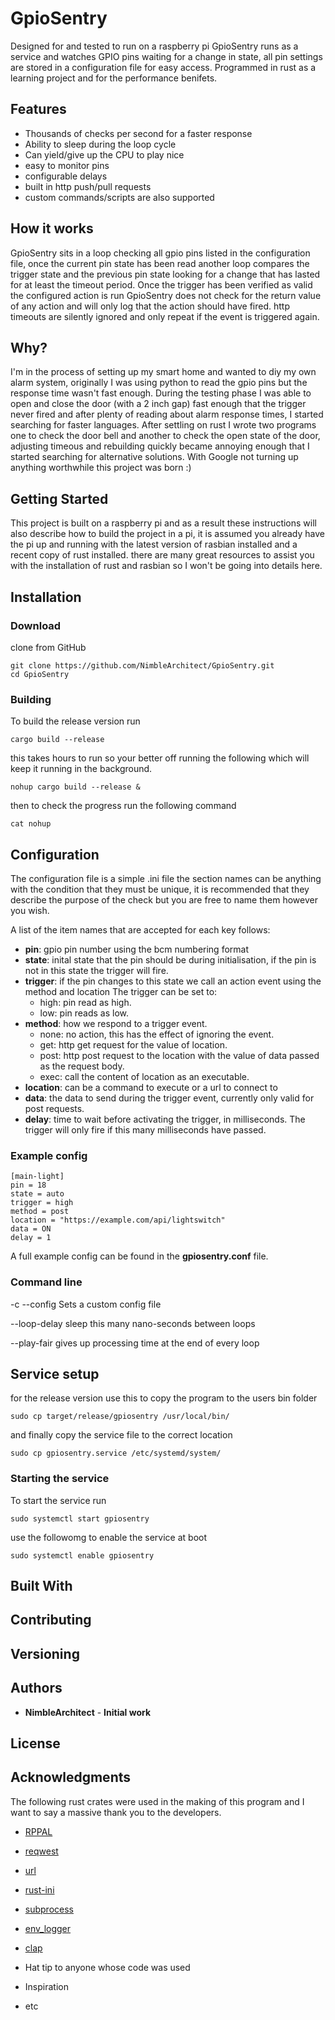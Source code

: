 # GpioSentry

Designed for and tested to run on a raspberry pi GpioSentry runs as a service and watches GPIO pins waiting for a change in state, all pin settings are stored in a configuration file for easy access.  Programmed in rust as a learning project and for the performance benifets.

## Features

* Thousands of checks per second for a faster response
* Ability to sleep during the loop cycle
* Can yield/give up the CPU to play nice
* easy to monitor pins
* configurable delays
* built in http push/pull requests
* custom commands/scripts are also supported


## How it works

GpioSentry sits in a loop checking all gpio pins listed in the configuration file, once the current pin state has been read another loop compares the trigger state and the previous pin state looking for a change that has lasted for at least the timeout period.  Once the trigger has been verified as valid the configured action is run GpioSentry does not check for the return value of any action and will only log that the action should have fired.  http timeouts are silently ignored and only repeat if the event is triggered again.

## Why?

I'm in the process of setting up my smart home and wanted to diy my own alarm system, originally I was using python to read the gpio pins but the response time wasn't fast enough.  During the testing phase I was able to open and close the door (with a 2 inch gap) fast enough that the trigger never fired and after plenty of reading about alarm response times, I started searching for faster languages.  After settling on rust I wrote two programs one to check the door bell and another to check the open state of the door, adjusting timeous and rebuilding quickly became annoying enough that I started searching for alternative solutions.  With Google not turning up anything worthwhile this project was born :)


## Getting Started

This project is built on a raspberry pi and as a result these instructions will also describe how to build the project in a pi, it is assumed you already have the pi up and running with the latest version of rasbian installed and a recent copy of rust installed.  there are many great resources to assist you with the installation of rust and rasbian so I won't be going into details here.

## Installation

### Download

clone from GitHub
```
git clone https://github.com/NimbleArchitect/GpioSentry.git
cd GpioSentry
```


### Building

To build the release version run
```
cargo build --release
```

this takes hours to run so your better off running the following which will keep it running in the background.

```
nohup cargo build --release &
```
then to check the progress run the following command

```
cat nohup
```

## Configuration

The configuration file is a simple .ini file the section names can be anything with the condition that they must be unique, it is recommended that they describe the purpose of the check but you are free to name them however you wish.

A list of the item names that are accepted for each key follows:

* **pin**: gpio pin number using the bcm numbering format
* **state**: inital state that the pin should be during initialisation, if the pin is not in this state the trigger will fire.
* **trigger**: if the pin changes to this state we call an action event using the method and location
  The trigger can be set to:
  * high: pin read as high.
  * low: pin reads as low.
* **method**: how we respond to a trigger event.
  * none: no action, this has the effect of ignoring the event.
  * get: http get request for the value of location.
  * post: http post request to the location with the value of data passed as the request body.
  * exec: call the content of location as an executable.
* **location**: can be a command to execute or a url to connect to
* **data**: the data to send during the trigger event, currently only valid for post requests.
* **delay**: time to wait before activating the trigger, in milliseconds.  The trigger will only fire if this many milliseconds have passed.


### Example config

```
[main-light]
pin = 18
state = auto
trigger = high
method = post
location = "https://example.com/api/lightswitch"
data = ON
delay = 1
```

A full example config can be found in the **gpiosentry.conf** file.


### Command line

-c --config Sets a custom config file

--loop-delay sleep this many nano-seconds between loops

--play-fair gives up processing time at the end of every loop


##  Service setup

for the release version use this to copy the program to the users bin folder
```
sudo cp target/release/gpiosentry /usr/local/bin/
```
and finally copy the service file to the correct location
```
sudo cp gpiosentry.service /etc/systemd/system/
```

### Starting the service

To start the service run
```
sudo systemctl start gpiosentry
```
use the followomg to enable the service at boot
```
sudo systemctl enable gpiosentry
```


## Built With


## Contributing


## Versioning


## Authors

* **NimbleArchitect** - **Initial work**


## License



## Acknowledgments

The following rust crates were used in the making of this program and I want to say a massive thank you to the developers.

* [RPPAL](https://github.com/golemparts/rppal)
* [reqwest](https://github.com/seanmonstar/reqwest)
* [url](https://github.com/servo/rust-url)
* [rust-ini](https://github.com/zonyitoo/rust-ini)
* [subprocess](https://github.com/hniksic/rust-subprocess)
* [env_logger](https://github.com/sebasmagri/env_logger)
* [clap](https://github.com/clap-rs/clap)


* Hat tip to anyone whose code was used
* Inspiration
* etc
